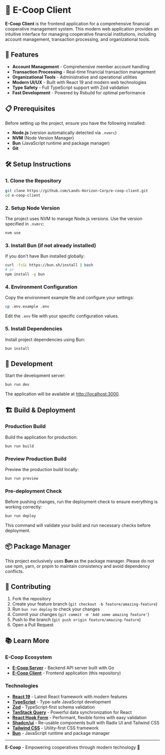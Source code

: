 # 🏪 E-Coop Client

**E-Coop Client** is the frontend application for a comprehensive financial cooperative management system. This modern web application provides an intuitive interface for managing cooperative financial institutions, including account management, transaction processing, and organizational tools.

## 🚀 Features

- **Account Management** - Comprehensive member account handling
- **Transaction Processing** - Real-time financial transaction management
- **Organizational Tools** - Administrative and operational utilities
- **Modern UI/UX** - Built with React 19 and modern web technologies
- **Type Safety** - Full TypeScript support with Zod validation
- **Fast Development** - Powered by Rsbuild for optimal performance

## 📋 Prerequisites

Before setting up the project, ensure you have the following installed:

- **Node.js** (version automatically detected via `.nvmrc`)
- **NVM** (Node Version Manager)
- **Bun** (JavaScript runtime and package manager)
- **Git**

## 🛠️ Setup Instructions

### 1. Clone the Repository

```bash
git clone https://github.com/Lands-Horizon-Corp/e-coop-client.git
cd e-coop-client
```

### 2. Setup Node Version

The project uses NVM to manage Node.js versions. Use the version specified in `.nvmrc`:

```bash
nvm use
```

### 3. Install Bun (if not already installed)

If you don't have Bun installed globally:

```bash
curl -fsSL https://bun.sh/install | bash
# or
npm install -g bun
```

### 4. Environment Configuration

Copy the environment example file and configure your settings:

```bash
cp .env.example .env
```

Edit the `.env` file with your specific configuration values.

### 5. Install Dependencies

Install project dependencies using Bun:

```bash
bun install
```

## 🚀 Development

Start the development server:

```bash
bun run dev
```

The application will be available at [http://localhost:3000](http://localhost:3000).

## 🏗️ Build & Deployment

### Production Build

Build the application for production:

```bash
bun run build
```

### Preview Production Build

Preview the production build locally:

```bash
bun run preview
```

### Pre-deployment Check

Before pushing changes, run the deployment check to ensure everything is working correctly:

```bash
bun run deploy
```

This command will validate your build and run necessary checks before deployment.

## 📦 Package Manager

This project exclusively uses **Bun** as the package manager. Please do not use npm, yarn, or pnpm to maintain consistency and avoid dependency conflicts.

## 🤝 Contributing

1. Fork the repository
2. Create your feature branch (`git checkout -b feature/amazing-feature`)
3. Run `bun run deploy` to check your changes
4. Commit your changes (`git commit -m 'Add some amazing feature'`)
5. Push to the branch (`git push origin feature/amazing-feature`)
6. Open a Pull Request

## 📚 Learn More

### E-Coop Ecosystem

- **[E-Coop Server](https://github.com/Lands-Horizon-Corp/e-coop-server)** - Backend API server built with Go
- **[E-Coop Client](https://github.com/Lands-Horizon-Corp/e-coop-client)** - Frontend application (this repository)

### Technologies

- **[React 19](https://reactjs.org)** - Latest React framework with modern features
- **[TypeScript](https://www.typescriptlang.org)** - Type-safe JavaScript development
- **[Zod](https://zod.dev)** - TypeScript-first schema validation
- **[TanStack Query](https://tanstack.com/query)** - Powerful data synchronization for React
- **[React Hook Form](https://react-hook-form.com)** - Performant, flexible forms with easy validation
- **[Shadcn/ui](https://ui.shadcn.com)** - Re-usable components built with Radix UI and Tailwind CSS
- **[Tailwind CSS](https://tailwindcss.com)** - Utility-first CSS framework
- **[Bun](https://bun.sh)** - JavaScript runtime and package manager

---

**E-Coop** - Empowering cooperatives through modern technology 🌟
